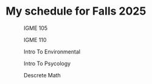 <html>
  <head>
    <!-- This shows up in the window title bar -->
    <title>My GitHub Pages Site</title>
  </head>
  <body>
    <!-- Everything "inside" the body tag shows up in the browser window -->
    <h1>My schedule for Falls 2025</h1>
    <ol>
      <ul>IGME 105</ul>
      <ul>IGME 110</ul>
      <ul>Intro To Environmental</ul>
      <ul>Intro To Psycology</ul>
      <ul>Descrete Math</ul>
    </ol>
  </body>
</html>
